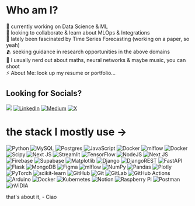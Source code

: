 # Who am I?
🔭 currently working on Data Science & ML<br>👯 looking to collaborate & learn about MLOps & Integrations<br>🌱 lately been fascinated by Time Series Forecasting (working on a paper, so yeah)<br>🫂 seeking guidance in research opportunities in the above domains<br>💬 I usually nerd out about maths, neural networks & maybe music, you can shoot<br>⚡ About Me: look up my resume or portfolio...<br><be>


## Looking for Socials?
[![](https://visitcount.itsvg.in/api?id=Kshitijk14&icon=3&color=0)](https://visitcount.itsvg.in) [![LinkedIn](https://img.shields.io/badge/LinkedIn-%230077B5.svg?logo=linkedin&logoColor=white)](https://linkedin.com/in/https://www.linkedin.com/in/kshitij-chaturvedi-a1883222b/) [![Medium](https://img.shields.io/badge/Medium-12100E?logo=medium&logoColor=white)](https://medium.com/@https://medium.com/@kshitijhrms) [![X](https://img.shields.io/badge/X-black.svg?logo=X&logoColor=white)](https://x.com/https://x.com/kkshitijj02) 

# the stack I mostly use ->
![Python](https://img.shields.io/badge/python-3670A0?style=flat&logo=python&logoColor=ffdd54) ![MySQL](https://img.shields.io/badge/mysql-4479A1.svg?style=flat&logo=mysql&logoColor=white) ![Postgres](https://img.shields.io/badge/postgres-%23316192.svg?style=flat&logo=postgresql&logoColor=white) ![JavaScript](https://img.shields.io/badge/javascript-%23323330.svg?style=flat&logo=javascript&logoColor=%23F7DF1E) ![Docker](https://img.shields.io/badge/docker-%230db7ed.svg?style=flat&logo=docker&logoColor=white) ![mlflow](https://img.shields.io/badge/mlflow-%23d9ead3.svg?style=flat&logo=numpy&logoColor=blue) ![Docker](https://img.shields.io/badge/docker-%230db7ed.svg?style=flat&logo=docker&logoColor=white) ![Scipy](https://img.shields.io/badge/SciPy-%230C55A5.svg?style=flat&logo=scipy&logoColor=%white) ![Next JS](https://img.shields.io/badge/Next-black?style=flat&logo=next.js&logoColor=white) ![Streamlit](https://img.shields.io/badge/Streamlit-%23FE4B4B.svg?style=flat&logo=streamlit&logoColor=white) ![TensorFlow](https://img.shields.io/badge/TensorFlow-%23FF6F00.svg?style=flat&logo=TensorFlow&logoColor=white) ![NodeJS](https://img.shields.io/badge/node.js-6DA55F?style=flat&logo=node.js&logoColor=white) ![Next JS](https://img.shields.io/badge/Next-black?style=flat&logo=next.js&logoColor=white) ![Firebase](https://img.shields.io/badge/firebase-a08021?style=flat&logo=firebase&logoColor=ffcd34) ![Supabase](https://img.shields.io/badge/Supabase-3ECF8E?style=flat&logo=supabase&logoColor=white) ![Matplotlib](https://img.shields.io/badge/Matplotlib-%23ffffff.svg?style=flat&logo=Matplotlib&logoColor=black) ![Django](https://img.shields.io/badge/django-%23092E20.svg?style=flat&logo=django&logoColor=white) ![DjangoREST](https://img.shields.io/badge/DJANGO-REST-ff1709?style=flat&logo=django&logoColor=white&color=ff1709&labelColor=gray) ![FastAPI](https://img.shields.io/badge/FastAPI-005571?style=flat&logo=fastapi) ![Flask](https://img.shields.io/badge/flask-%23000.svg?style=flat&logo=flask&logoColor=white) ![MongoDB](https://img.shields.io/badge/MongoDB-%234ea94b.svg?style=flat&logo=mongodb&logoColor=white) ![Figma](https://img.shields.io/badge/figma-%23F24E1E.svg?style=flat&logo=figma&logoColor=white) ![mlflow](https://img.shields.io/badge/mlflow-%23d9ead3.svg?style=flat&logo=numpy&logoColor=blue) ![NumPy](https://img.shields.io/badge/numpy-%23013243.svg?style=flat&logo=numpy&logoColor=white) ![Pandas](https://img.shields.io/badge/pandas-%23150458.svg?style=flat&logo=pandas&logoColor=white) ![Plotly](https://img.shields.io/badge/Plotly-%233F4F75.svg?style=flat&logo=plotly&logoColor=white) ![PyTorch](https://img.shields.io/badge/PyTorch-%23EE4C2C.svg?style=flat&logo=PyTorch&logoColor=white) ![scikit-learn](https://img.shields.io/badge/scikit--learn-%23F7931E.svg?style=flat&logo=scikit-learn&logoColor=white) ![GitHub](https://img.shields.io/badge/github-%23121011.svg?style=flat&logo=github&logoColor=white) ![Git](https://img.shields.io/badge/git-%23F05033.svg?style=flat&logo=git&logoColor=white) ![GitLab](https://img.shields.io/badge/gitlab-%23181717.svg?style=flat&logo=gitlab&logoColor=white) ![GitHub Actions](https://img.shields.io/badge/github%20actions-%232671E5.svg?style=flat&logo=githubactions&logoColor=white) ![Arduino](https://img.shields.io/badge/-Arduino-00979D?style=flat&logo=Arduino&logoColor=white) ![Docker](https://img.shields.io/badge/docker-%230db7ed.svg?style=flat&logo=docker&logoColor=white) ![Kubernetes](https://img.shields.io/badge/kubernetes-%23326ce5.svg?style=flat&logo=kubernetes&logoColor=white) ![Notion](https://img.shields.io/badge/Notion-%23000000.svg?style=flat&logo=notion&logoColor=white) ![Raspberry Pi](https://img.shields.io/badge/-Raspberry_Pi-C51A4A?style=flat&logo=Raspberry-Pi) ![Postman](https://img.shields.io/badge/Postman-FF6C37?style=flat&logo=postman&logoColor=white) ![nVIDIA](https://img.shields.io/badge/nVIDIA-%2376B900.svg?style=flat&logo=nVIDIA&logoColor=white)


that's about it, - Ciao

<!-- Proudly created with GPRM ( https://gprm.itsvg.in ) -->
